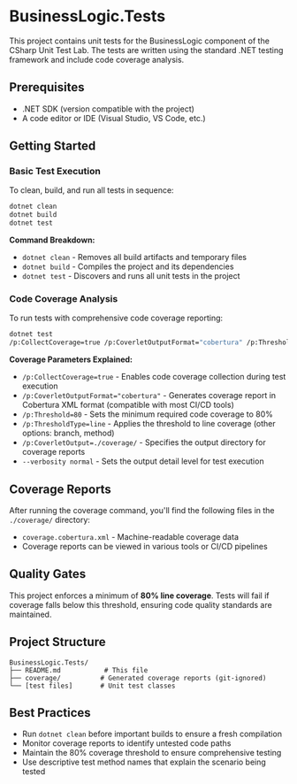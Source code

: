# BusinessLogic.Tests

This project contains unit tests for the BusinessLogic component of the CSharp Unit Test Lab. The tests are written using the standard .NET testing framework and include code coverage analysis.

## Prerequisites

- .NET SDK (version compatible with the project)
- A code editor or IDE (Visual Studio, VS Code, etc.)

## Getting Started

### Basic Test Execution

To clean, build, and run all tests in sequence:

```bash
dotnet clean
dotnet build
dotnet test
```

**Command Breakdown:**
- `dotnet clean` - Removes all build artifacts and temporary files
- `dotnet build` - Compiles the project and its dependencies
- `dotnet test` - Discovers and runs all unit tests in the project

### Code Coverage Analysis

To run tests with comprehensive code coverage reporting:

```bash
dotnet test 
/p:CollectCoverage=true /p:CoverletOutputFormat="cobertura" /p:Threshold=80 /p:ThresholdType=line /p:CoverletOutput=./coverage/ --verbosity normal
```

**Coverage Parameters Explained:**
- `/p:CollectCoverage=true` - Enables code coverage collection during test execution
- `/p:CoverletOutputFormat="cobertura"` - Generates coverage report in Cobertura XML format (compatible with most CI/CD tools)
- `/p:Threshold=80` - Sets the minimum required code coverage to 80%
- `/p:ThresholdType=line` - Applies the threshold to line coverage (other options: branch, method)
- `/p:CoverletOutput=./coverage/` - Specifies the output directory for coverage reports
- `--verbosity normal` - Sets the output detail level for test execution

## Coverage Reports

After running the coverage command, you'll find the following files in the `./coverage/` directory:
- `coverage.cobertura.xml` - Machine-readable coverage data
- Coverage reports can be viewed in various tools or CI/CD pipelines

## Quality Gates

This project enforces a minimum of **80% line coverage**. Tests will fail if coverage falls below this threshold, ensuring code quality standards are maintained.

## Project Structure

```
BusinessLogic.Tests/
├── README.md           # This file
├── coverage/          # Generated coverage reports (git-ignored)
└── [test files]       # Unit test classes
```

## Best Practices

- Run `dotnet clean` before important builds to ensure a fresh compilation
- Monitor coverage reports to identify untested code paths
- Maintain the 80% coverage threshold to ensure comprehensive testing
- Use descriptive test method names that explain the scenario being tested